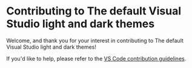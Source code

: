 # Contributing to The default Visual Studio light and dark themes

Welcome, and thank you for your interest in contributing to The default Visual Studio light and dark themes!

If you'd like to help, please refer to the [VS Code contribution guidelines](https://github.com/microsoft/vscode/blob/master/CONTRIBUTING.md).
